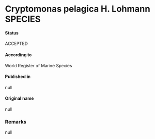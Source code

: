 Cryptomonas pelagica H. Lohmann SPECIES
=======

#### Status
ACCEPTED

#### According to
World Register of Marine Species

#### Published in
null

#### Original name
null

### Remarks
null